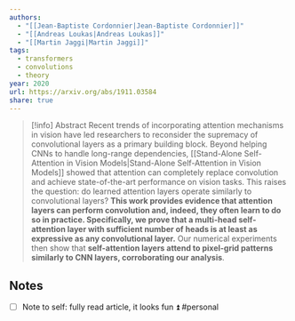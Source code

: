 ```yaml
---
authors:
  - "[[Jean-Baptiste Cordonnier|Jean-Baptiste Cordonnier]]"
  - "[[Andreas Loukas|Andreas Loukas]]"
  - "[[Martin Jaggi|Martin Jaggi]]"
tags:
  - transformers
  - convolutions
  - theory
year: 2020
url: https://arxiv.org/abs/1911.03584
share: true
---
```

> [!info] Abstract
> Recent trends of incorporating attention mechanisms in vision have led researchers to reconsider the supremacy of convolutional layers as a primary building block. Beyond helping CNNs to handle long-range dependencies, [[Stand-Alone Self-Attention in Vision Models|Stand-Alone Self-Attention in Vision Models]] showed that attention can completely replace convolution and achieve state-of-the-art performance on vision tasks. This raises the question: do learned attention layers operate similarly to convolutional layers? **This work provides evidence that attention layers can perform convolution and, indeed, they often learn to do so in practice. Specifically, we prove that a multi-head self-attention layer with sufficient number of heads is at least as expressive as any convolutional layer.** Our numerical experiments then show that **self-attention layers attend to pixel-grid patterns similarly to CNN layers, corroborating our analysis**. 

## Notes

- [ ] Note to self: fully read article, it looks fun ⏫ #personal 